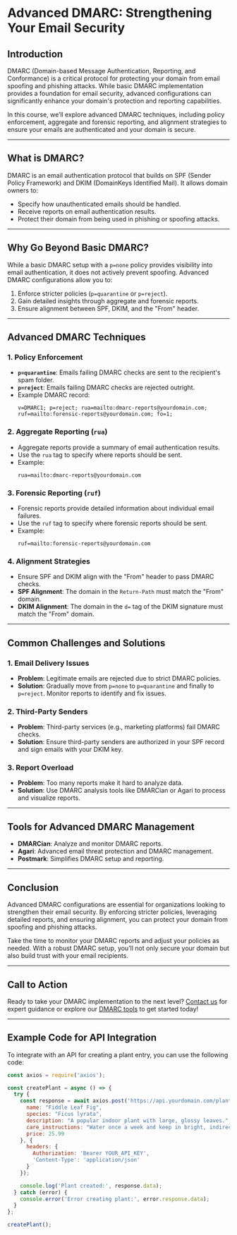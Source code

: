# Advanced DMARC: Strengthening Your Email Security

## Introduction
DMARC (Domain-based Message Authentication, Reporting, and Conformance) is a critical protocol for protecting your domain from email spoofing and phishing attacks. While basic DMARC implementation provides a foundation for email security, advanced configurations can significantly enhance your domain's protection and reporting capabilities.

In this course, we’ll explore advanced DMARC techniques, including policy enforcement, aggregate and forensic reporting, and alignment strategies to ensure your emails are authenticated and your domain is secure.

---

## What is DMARC?
DMARC is an email authentication protocol that builds on SPF (Sender Policy Framework) and DKIM (DomainKeys Identified Mail). It allows domain owners to:
- Specify how unauthenticated emails should be handled.
- Receive reports on email authentication results.
- Protect their domain from being used in phishing or spoofing attacks.

---

## Why Go Beyond Basic DMARC?
While a basic DMARC setup with a `p=none` policy provides visibility into email authentication, it does not actively prevent spoofing. Advanced DMARC configurations allow you to:
1. Enforce stricter policies (`p=quarantine` or `p=reject`).
2. Gain detailed insights through aggregate and forensic reports.
3. Ensure alignment between SPF, DKIM, and the "From" header.

---

## Advanced DMARC Techniques

### 1. **Policy Enforcement**
   - **`p=quarantine`**: Emails failing DMARC checks are sent to the recipient's spam folder.
   - **`p=reject`**: Emails failing DMARC checks are rejected outright.
   - Example DMARC record:
     ```
     v=DMARC1; p=reject; rua=mailto:dmarc-reports@yourdomain.com; ruf=mailto:forensic-reports@yourdomain.com; fo=1;
     ```

### 2. **Aggregate Reporting (`rua`)**
   - Aggregate reports provide a summary of email authentication results.
   - Use the `rua` tag to specify where reports should be sent.
   - Example:
     ```
     rua=mailto:dmarc-reports@yourdomain.com
     ```

### 3. **Forensic Reporting (`ruf`)**
   - Forensic reports provide detailed information about individual email failures.
   - Use the `ruf` tag to specify where forensic reports should be sent.
   - Example:
     ```
     ruf=mailto:forensic-reports@yourdomain.com
     ```

### 4. **Alignment Strategies**
   - Ensure SPF and DKIM align with the "From" header to pass DMARC checks.
   - **SPF Alignment**: The domain in the `Return-Path` must match the "From" domain.
   - **DKIM Alignment**: The domain in the `d=` tag of the DKIM signature must match the "From" domain.

---

## Common Challenges and Solutions

### 1. **Email Delivery Issues**
   - **Problem**: Legitimate emails are rejected due to strict DMARC policies.
   - **Solution**: Gradually move from `p=none` to `p=quarantine` and finally to `p=reject`. Monitor reports to identify and fix issues.

### 2. **Third-Party Senders**
   - **Problem**: Third-party services (e.g., marketing platforms) fail DMARC checks.
   - **Solution**: Ensure third-party senders are authorized in your SPF record and sign emails with your DKIM key.

### 3. **Report Overload**
   - **Problem**: Too many reports make it hard to analyze data.
   - **Solution**: Use DMARC analysis tools like DMARCian or Agari to process and visualize reports.

---

## Tools for Advanced DMARC Management
- **DMARCian**: Analyze and monitor DMARC reports.
- **Agari**: Advanced email threat protection and DMARC management.
- **Postmark**: Simplifies DMARC setup and reporting.

---

## Conclusion
Advanced DMARC configurations are essential for organizations looking to strengthen their email security. By enforcing stricter policies, leveraging detailed reports, and ensuring alignment, you can protect your domain from spoofing and phishing attacks.

Take the time to monitor your DMARC reports and adjust your policies as needed. With a robust DMARC setup, you’ll not only secure your domain but also build trust with your email recipients.

---

## Call to Action
Ready to take your DMARC implementation to the next level? [Contact us](mailto:support@yourdomain.com) for expert guidance or explore our [DMARC tools](https://yourdomain.com/tools/dmarc) to get started today!

---

## Example Code for API Integration

To integrate with an API for creating a plant entry, you can use the following code:

```javascript
const axios = require('axios');

const createPlant = async () => {
  try {
    const response = await axios.post('https://api.yourdomain.com/plants', {
      name: "Fiddle Leaf Fig",
      species: "Ficus lyrata",
      description: "A popular indoor plant with large, glossy leaves.",
      care_instructions: "Water once a week and keep in bright, indirect sunlight.",
      price: 25.99
    }, {
      headers: {
        Authorization: 'Bearer YOUR_API_KEY',
        'Content-Type': 'application/json'
      }
    });

    console.log('Plant created:', response.data);
  } catch (error) {
    console.error('Error creating plant:', error.response.data);
  }
};

createPlant();
```